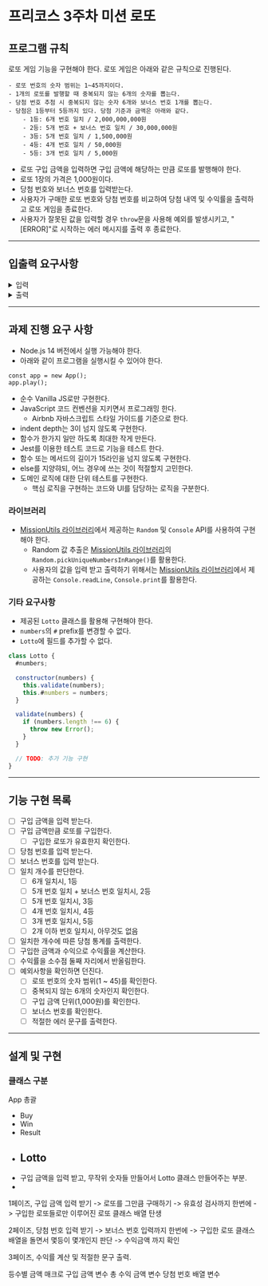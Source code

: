 # 프리코스 3주차 미션 로또
## 프로그램 규칙
로또 게임 기능을 구현해야 한다. 로또 게임은 아래와 같은 규칙으로 진행된다.

```
- 로또 번호의 숫자 범위는 1~45까지이다.
- 1개의 로또를 발행할 때 중복되지 않는 6개의 숫자를 뽑는다.
- 당첨 번호 추첨 시 중복되지 않는 숫자 6개와 보너스 번호 1개를 뽑는다.
- 당첨은 1등부터 5등까지 있다. 당첨 기준과 금액은 아래와 같다.
    - 1등: 6개 번호 일치 / 2,000,000,000원
    - 2등: 5개 번호 + 보너스 번호 일치 / 30,000,000원
    - 3등: 5개 번호 일치 / 1,500,000원
    - 4등: 4개 번호 일치 / 50,000원
    - 5등: 3개 번호 일치 / 5,000원
```

- 로또 구입 금액을 입력하면 구입 금액에 해당하는 만큼 로또를 발행해야 한다.
- 로또 1장의 가격은 1,000원이다.
- 당첨 번호와 보너스 번호를 입력받는다.
- 사용자가 구매한 로또 번호와 당첨 번호를 비교하여 당첨 내역 및 수익률을 출력하고 로또 게임을 종료한다.
- 사용자가 잘못된 값을 입력할 경우 `throw`문을 사용해 예외를 발생시키고, "[ERROR]"로 시작하는 에러 메시지를 출력 후 종료한다.

---

## 입출력 요구사항
<details>
<summary> 입력</summary>

- 로또 구입 금액을 입력 받는다. 구입 금액은 1,000원 단위로 입력 받으며 1,000원으로 나누어 떨어지지 않는 경우 예외 처리한다.

```
14000
```

- 당첨 번호를 입력 받는다. 번호는 쉼표(,)를 기준으로 구분한다.

```
1,2,3,4,5,6
```

- 보너스 번호를 입력 받는다.

```
7
```
</details>

<details>
<summary> 출력</summary>

- 발행한 로또 수량 및 번호를 출력한다. 로또 번호는 오름차순으로 정렬하여 보여준다.

```
8개를 구매했습니다.
[8, 21, 23, 41, 42, 43]
[3, 5, 11, 16, 32, 38]
[7, 11, 16, 35, 36, 44]
[1, 8, 11, 31, 41, 42]
[13, 14, 16, 38, 42, 45]
[7, 11, 30, 40, 42, 43]
[2, 13, 22, 32, 38, 45]
[1, 3, 5, 14, 22, 45]
```

- 당첨 내역을 출력한다.

```
3개 일치 (5,000원) - 1개
4개 일치 (50,000원) - 0개
5개 일치 (1,500,000원) - 0개
5개 일치, 보너스 볼 일치 (30,000,000원) - 0개
6개 일치 (2,000,000,000원) - 0개
```

- 수익률은 소수점 둘째 자리에서 반올림한다. (ex. 100.0%, 51.5%, 1,000,000.0%)

```
총 수익률은 62.5%입니다.
```

- 예외 상황 시 에러 문구를 출력해야 한다. 단, 에러 문구는 "[ERROR]"로 시작해야 한다.

```
[ERROR] 로또 번호는 1부터 45 사이의 숫자여야 합니다.
```
</details>

---

## 과제 진행 요구 사항
- Node.js 14 버전에서 실행 가능해야 한다.
- 아래와 같이 프로그램을 실행시킬 수 있어야 한다.
```
const app = new App();
app.play();
```
- 순수 Vanilla JS로만 구현한다.
- JavaScript 코드 컨벤션을 지키면서 프로그래밍 한다.
	- Airbnb 자바스크립트 스타일 가이드를 기준으로 한다.
- indent depth는 3이 넘지 않도록 구현한다.
- 함수가 한가지 일만 하도록 최대한 작게 만든다.
- Jest를 이용한 테스트 코드로 기능을 테스트 한다.
- 함수 또는 메서드의 길이가 15라인을 넘지 않도록 구현한다.
- else를 지양햐되, 어느 경우에 쓰는 것이 적절할지 고민한다.
- 도메인 로직에 대한 단위 테스트를 구현한다.
	- 핵심 로직을 구현하는 코드와 UI를 담당하는 로직을 구분한다.

### 라이브러리

- [MissionUtils 라이브러리](https://github.com/woowacourse-projects/javascript-mission-utils#mission-utils)에서 제공하는 `Random` 및 `Console` API를 사용하여 구현해야 한다.
  - Random 값 추출은 [MissionUtils 라이브러리](https://github.com/woowacourse-projects/javascript-mission-utils#mission-utils)의 `Random.pickUniqueNumbersInRange()`를 활용한다.
  - 사용자의 값을 입력 받고 출력하기 위해서는 [MissionUtils 라이브러리](https://github.com/woowacourse-projects/javascript-mission-utils#mission-utils)에서 제공하는 `Console.readLine`, `Console.print`를 활용한다.

### 기타 요구사항
- 제공된 `Lotto` 클래스를 활용해 구현해야 한다.
- `numbers`의 `#` prefix를 변경할 수 없다.
- `Lotto`에 필드를 추가할 수 없다.

```javascript
class Lotto {
  #numbers;

  constructor(numbers) {
    this.validate(numbers);
    this.#numbers = numbers;
  }

  validate(numbers) {
    if (numbers.length !== 6) {
      throw new Error();
    }
  }

  // TODO: 추가 기능 구현
}
```

---

## 기능 구현 목록
- [ ] 구입 금액을 입력 받는다.
- [ ] 구입 금액만큼 로또를 구입한다.
  - [ ] 구입한 로또가 유효한지 확인한다.
- [ ] 당첨 번호를 입력 받는다.
- [ ] 보너스 번호를 입력 받는다.
- [ ] 일치 개수를 판단한다.
	- [ ] 6개 일치시, 1등
	- [ ] 5개 번호 일치 + 보너스 번호 일치시, 2등
	- [ ] 5개 번호 일치시, 3등
	- [ ] 4개 번호 일치시, 4등
	- [ ] 3개 번호 일치시, 5등
	- [ ] 2개 이하 번호 일치시, 아무것도 없음
- [ ] 일치한 개수에 따른 당첨 통계를 출력한다.
- [ ] 구입한 금액과 수익으로 수익률을 계산한다.
- [ ] 수익률을 소수점 둘째 자리에서 반올림한다.
- [ ] 예외사항을 확인하면 던진다.
	- [ ] 로또 번호의 숫자 범위(1 ~ 45)를 확인한다.
	- [ ] 중복되지 않는 6개의 숫자인지 확인한다.
	- [ ] 구입 금액 단위(1,000원)를 확인한다.
	- [ ] 보너스 번호를 확인한다.
	- [ ] 적절한 에러 문구를 출력한다.

---

## 설계 및 구현

### 클래스 구분
App 총괄
- Buy
- Win
- Result
- Lotto
	-
- 구입 금액을 입력 받고, 무작위 숫자들 만들어서 Lotto 클래스 만들어주는 부분.
-

1페이즈, 구입 금액 입력 받기 -> 로또를 그만큼 구매하기 -> 유효성 검사까지 한번에 -> 구입한 로또들로만 이루어진 로또 클래스 배열 탄생

2페이즈, 당첨 번호 입력 받기 -> 보너스 번호 입력까지 한번에 -> 구입한 로또 클래스 배열을 돌면서 몇등이 몇개인지 판단 -> 수익금액 까지 확인

3페이즈, 수익률 계산 및 적절한 문구 출력.

등수별 금액 매크로
구입 금액 변수
총 수익 금액 변수
당첨 번호 배열 변수
